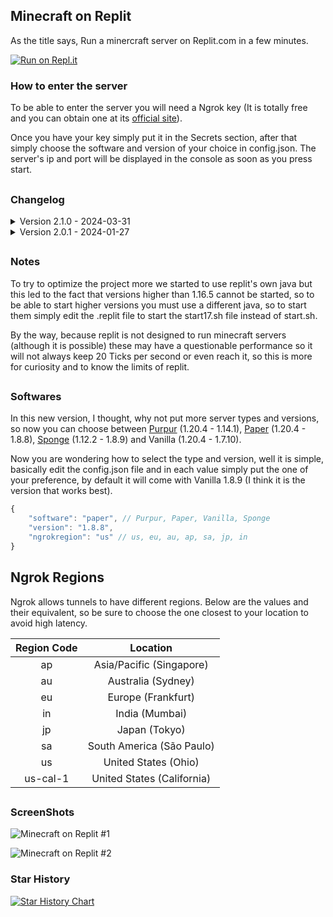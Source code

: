 ## Minecraft on Replit

As the title says, Run a minercraft server on Replit.com in a few minutes.

[![Run on Repl.it](https://repl.it/badge/github/SrEvelio/Minecraft-Replit)](https://repl.it/github/SrEvelio/Minecraft-Replit)
### How to enter the server

To be able to enter the server you will need a Ngrok key (It is totally free and you can obtain one at its [official site](https://ngrok.com/)).

Once you have your key simply put it in the Secrets section, after that simply choose the software and version of your choice in config.json. The server's ip and port will be displayed in the console as soon as you press start.
##

### Changelog
<details>
  <summary>Version 2.1.0 - 2024-03-31</summary>

  - Random comments added C:
  - Improvements in the code, now it is modular :D
  - Now most of the code has been moved to the "src" folder
  - Now the Screenshots folder will be automatically deleted (Why not?)
  - Now config.json is located inside the "src/config" folder next to javaArgs.txt (YeS, another change)

</details>
<details>
  <summary>Version 2.0.1 - 2024-01-27</summary>

  - Code enhancements and bug fixes
  - EULA is now automatically accepted when installing software
  - Server softwares are now downloaded from their respective APIs
  - Added javaArgs.txt to modify java parameters
  - Now config.json is located inside the "config" folder next to javaArgs.txt

</details>

##

### Notes
To try to optimize the project more we started to use replit's own java but this led to the fact that versions higher than 1.16.5 cannot be started, so to be able to start higher versions you must use a different java, so to start them simply edit the .replit file to start the start17.sh file instead of start.sh.

By the way, because replit is not designed to run minecraft servers (although it is possible) these may have a questionable performance so it will not always keep 20 Ticks per second or even reach it, so this is more for curiosity and to know the limits of replit.
##

### Softwares
In this new version, I thought, why not put more server types and versions, so now you can choose between [Purpur](https://purpurmc.org/) (1.20.4 - 1.14.1), [Paper](https://papermc.io/) (1.20.4 - 1.8.8), [Sponge](https://spongepowered.org/) (1.12.2 - 1.8.9) and Vanilla (1.20.4 - 1.7.10).

Now you are wondering how to select the type and version, well it is simple, basically edit the config.json file and in each value simply put the one of your preference, by default it will come with Vanilla 1.8.9 (I think it is the version that works best).

```js
{
    "software": "paper", // Purpur, Paper, Vanilla, Sponge
    "version": "1.8.8",
    "ngrokregion": "us" // us, eu, au, ap, sa, jp, in
}
```
##

## Ngrok Regions
Ngrok allows tunnels to have different regions. Below are the values and their equivalent, so be sure to choose the one closest to your location to avoid high latency.

|Region Code|Location|
|:-------------: |:-------------:|
|ap|Asia/Pacific (Singapore)|
|au| Australia (Sydney)|
|eu|Europe (Frankfurt)|
|in|India (Mumbai)|
|jp|Japan (Tokyo)|
|sa|South America (São Paulo)|
|us|United States (Ohio)|
|us-cal-1|United States (California)|
##

### ScreenShots

![Minecraft on Replit #1](screenshots/2023-08-28_16.01.46.png)

![Minecraft on Replit #2](screenshots/2023-08-28_16.11.45.png)

### Star History

<a href="https://star-history.com/#SrEvelio/Minecraft-Replit&Date">
  <picture>
    <source media="(prefers-color-scheme: dark)" srcset="https://api.star-history.com/svg?repos=SrEvelio/Minecraft-Replit&type=Date&theme=dark" />
    <source media="(prefers-color-scheme: light)" srcset="https://api.star-history.com/svg?repos=SrEvelio/Minecraft-Replit&type=Date" />
    <img alt="Star History Chart" src="https://api.star-history.com/svg?repos=SrEvelio/Minecraft-Replit&type=Date" />
  </picture>
</a>


##